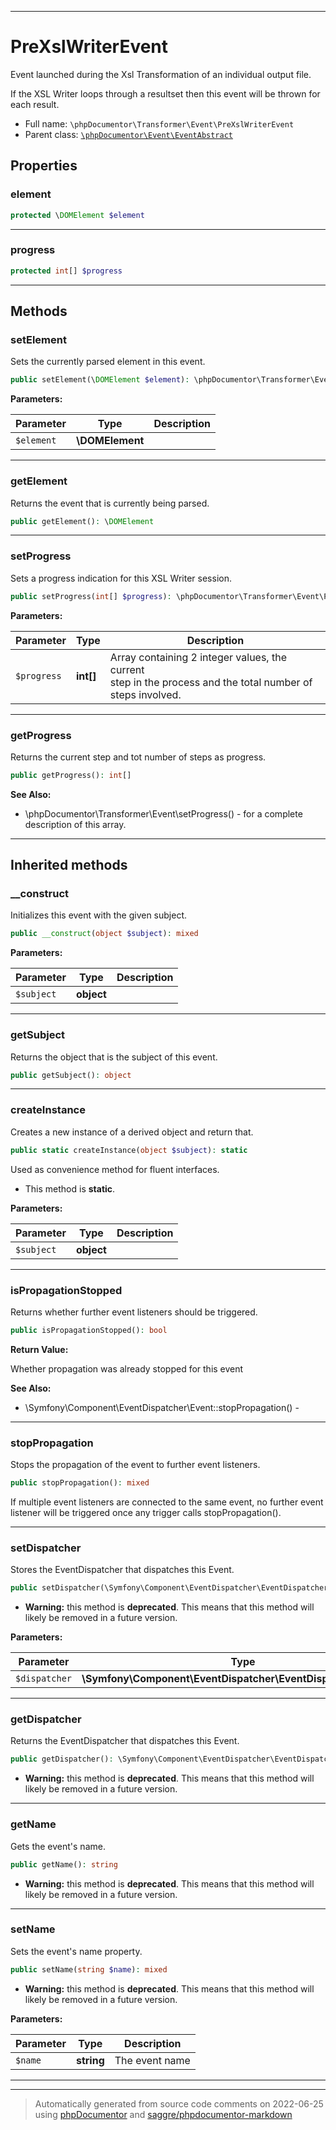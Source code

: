 ***

# PreXslWriterEvent

Event launched during the Xsl Transformation of an individual output file.

If the XSL Writer loops through a resultset then this event will be thrown
for each result.

* Full name: `\phpDocumentor\Transformer\Event\PreXslWriterEvent`
* Parent class: [`\phpDocumentor\Event\EventAbstract`](../../Event/EventAbstract.md)



## Properties


### element



```php
protected \DOMElement $element
```






***

### progress



```php
protected int[] $progress
```






***

## Methods


### setElement

Sets the currently parsed element in this event.

```php
public setElement(\DOMElement $element): \phpDocumentor\Transformer\Event\PreXslWriterEvent
```








**Parameters:**

| Parameter | Type | Description |
|-----------|------|-------------|
| `$element` | **\DOMElement** |  |




***

### getElement

Returns the event that is currently being parsed.

```php
public getElement(): \DOMElement
```











***

### setProgress

Sets a progress indication for this XSL Writer session.

```php
public setProgress(int[] $progress): \phpDocumentor\Transformer\Event\PreXslWriterEvent
```








**Parameters:**

| Parameter | Type | Description |
|-----------|------|-------------|
| `$progress` | **int[]** | Array containing 2 integer values, the current<br />step in the process and the total number of steps involved. |




***

### getProgress

Returns the current step and tot number of steps as progress.

```php
public getProgress(): int[]
```










**See Also:**

* \phpDocumentor\Transformer\Event\setProgress() - for a complete description of this array.

***


## Inherited methods


### __construct

Initializes this event with the given subject.

```php
public __construct(object $subject): mixed
```








**Parameters:**

| Parameter | Type | Description |
|-----------|------|-------------|
| `$subject` | **object** |  |




***

### getSubject

Returns the object that is the subject of this event.

```php
public getSubject(): object
```











***

### createInstance

Creates a new instance of a derived object and return that.

```php
public static createInstance(object $subject): static
```

Used as convenience method for fluent interfaces.

* This method is **static**.




**Parameters:**

| Parameter | Type | Description |
|-----------|------|-------------|
| `$subject` | **object** |  |




***

### isPropagationStopped

Returns whether further event listeners should be triggered.

```php
public isPropagationStopped(): bool
```









**Return Value:**

Whether propagation was already stopped for this event


**See Also:**

* \Symfony\Component\EventDispatcher\Event::stopPropagation() - 

***

### stopPropagation

Stops the propagation of the event to further event listeners.

```php
public stopPropagation(): mixed
```

If multiple event listeners are connected to the same event, no
further event listener will be triggered once any trigger calls
stopPropagation().









***

### setDispatcher

Stores the EventDispatcher that dispatches this Event.

```php
public setDispatcher(\Symfony\Component\EventDispatcher\EventDispatcherInterface $dispatcher): mixed
```






* **Warning:** this method is **deprecated**. This means that this method will likely be removed in a future version.



**Parameters:**

| Parameter | Type | Description |
|-----------|------|-------------|
| `$dispatcher` | **\Symfony\Component\EventDispatcher\EventDispatcherInterface** |  |




***

### getDispatcher

Returns the EventDispatcher that dispatches this Event.

```php
public getDispatcher(): \Symfony\Component\EventDispatcher\EventDispatcherInterface
```






* **Warning:** this method is **deprecated**. This means that this method will likely be removed in a future version.






***

### getName

Gets the event's name.

```php
public getName(): string
```






* **Warning:** this method is **deprecated**. This means that this method will likely be removed in a future version.






***

### setName

Sets the event's name property.

```php
public setName(string $name): mixed
```






* **Warning:** this method is **deprecated**. This means that this method will likely be removed in a future version.



**Parameters:**

| Parameter | Type | Description |
|-----------|------|-------------|
| `$name` | **string** | The event name |




***


***
> Automatically generated from source code comments on 2022-06-25 using [phpDocumentor](http://www.phpdoc.org/) and [saggre/phpdocumentor-markdown](https://github.com/Saggre/phpDocumentor-markdown)
